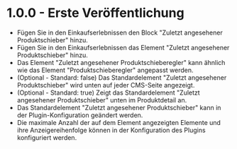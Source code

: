 # 1.0.0 - Erste Veröffentlichung
- Fügen Sie in den Einkaufserlebnissen den Block "Zuletzt angesehener Produktschieber" hinzu.
- Fügen Sie in den Einkaufserlebnissen das Element "Zuletzt angesehener Produktschieber" hinzu.
- Das Element "Zuletzt angesehener Produktschieberegler" kann ähnlich wie das Element "Produktschieberegler" angepasst werden.
- (Optional - Standard: false) Das Standardelement "Zuletzt angesehener Produktschieber" wird unten auf jeder CMS-Seite angezeigt.
- (Optional - Standard: true) Zeigt das Standardelement "Zuletzt angesehener Produktschieber" unten im Produktdetail an.
- Das Standardelement "Zuletzt angesehener Produktschieber" kann in der Plugin-Konfiguration geändert werden.
- Die maximale Anzahl der auf dem Element angezeigten Elemente und ihre Anzeigereihenfolge können in der Konfiguration des Plugins konfiguriert werden.
